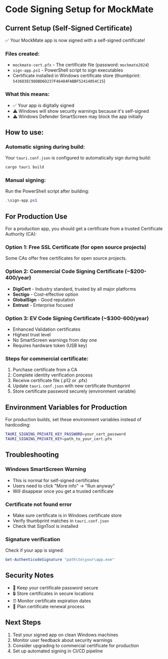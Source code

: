 # Code Signing Setup for MockMate

## Current Setup (Self-Signed Certificate)

✅ Your MockMate app is now signed with a self-signed certificate!

### Files created:
- `mockmate-cert.pfx` - The certificate file (password: `mockmate2024`)
- `sign-app.ps1` - PowerShell script to sign executables
- Certificate installed in Windows certificate store (thumbprint: `5436D3EC98DBD6D237F46484FABBF52414054C15`)

### What this means:
- ✅ Your app is digitally signed
- ⚠️ Windows will show security warnings because it's self-signed
- ⚠️ Windows Defender SmartScreen may block the app initially

## How to use:

### Automatic signing during build:
Your `tauri.conf.json` is configured to automatically sign during build:
```bash
cargo tauri build
```

### Manual signing:
Run the PowerShell script after building:
```powershell
.\sign-app.ps1
```

## For Production Use

For a production app, you should get a certificate from a trusted Certificate Authority (CA):

### Option 1: Free SSL Certificate (for open source projects)
Some CAs offer free certificates for open source projects.

### Option 2: Commercial Code Signing Certificate (~$200-400/year)
- **DigiCert** - Industry standard, trusted by all major platforms
- **Sectigo** - Cost-effective option
- **GlobalSign** - Good reputation
- **Entrust** - Enterprise focused

### Option 3: EV Code Signing Certificate (~$300-600/year)
- Enhanced Validation certificates
- Highest trust level
- No SmartScreen warnings from day one
- Requires hardware token (USB key)

### Steps for commercial certificate:
1. Purchase certificate from a CA
2. Complete identity verification process
3. Receive certificate file (.p12 or .pfx)
4. Update `tauri.conf.json` with new certificate thumbprint
5. Store certificate password securely (environment variable)

## Environment Variables for Production

For production builds, set these environment variables instead of hardcoding:
```bash
TAURI_SIGNING_PRIVATE_KEY_PASSWORD=your_cert_password
TAURI_SIGNING_PRIVATE_KEY=path_to_your_cert.pfx
```

## Troubleshooting

### Windows SmartScreen Warning
- This is normal for self-signed certificates
- Users need to click "More info" → "Run anyway"
- Will disappear once you get a trusted certificate

### Certificate not found error
- Make sure certificate is in Windows certificate store
- Verify thumbprint matches in `tauri.conf.json`
- Check that SignTool is installed

### Signature verification
Check if your app is signed:
```powershell
Get-AuthenticodeSignature "path\to\your\app.exe"
```

## Security Notes

- 🔐 Keep your certificate password secure
- 🔒 Store certificates in secure locations
- ⏰ Monitor certificate expiration dates
- 🔄 Plan certificate renewal process

## Next Steps

1. Test your signed app on clean Windows machines
2. Monitor user feedback about security warnings
3. Consider upgrading to commercial certificate for production
4. Set up automated signing in CI/CD pipeline
